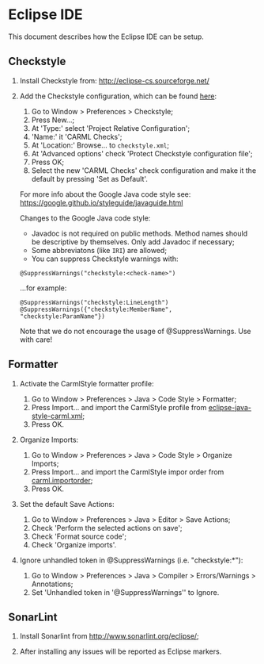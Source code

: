 # Eclipse IDE

This document describes how the Eclipse IDE can be setup.

## Checkstyle

1. Install Checkstyle from: http://eclipse-cs.sourceforge.net/

1. Add the Checkstyle configuration, which can be found [here](../checkstyle.xml):
   1. Go to Window > Preferences > Checkstyle;
   1. Press New...;
   1. At 'Type:' select 'Project Relative Configuration';
   1. 'Name:' it 'CARML Checks';
   1. At 'Location:' Browse... to `checkstyle.xml`;
   1. At 'Advanced options' check 'Protect Checkstyle configuration file';
   1. Press OK;
   1. Select the new 'CARML Checks' check configuration and make it the default by pressing 'Set as Default'.

   For more info about the Google Java code style see:
   https://google.github.io/styleguide/javaguide.html

   Changes to the Google Java code style:
   * Javadoc is not required on public methods. Method names should be descriptive by themselves. Only add Javadoc if necessary;
   * Some abbreviatons (like `IRI`) are allowed;
   * You can suppress Checkstyle warnings with:

    ```
    @SuppressWarnings("checkstyle:<check-name>")
    ```

    ...for example:

    ```
    @SuppressWarnings("checkstyle:LineLength")
    @SuppressWarnings({"checkstyle:MemberName", "checkstyle:ParamName"})
    ```
    Note that we do not encourage the usage of @SuppressWarnings. Use with care!

## Formatter

1. Activate the CarmlStyle formatter profile:
   1. Go to Window > Preferences > Java > Code Style > Formatter;
   1. Press Import... and import the CarmlStyle profile from [eclipse-java-style-carml.xml](eclipse-java-style-carml.xml);
   1. Press OK.

1. Organize Imports:
   1. Go to Window > Preferences > Java > Code Style > Organize Imports;
   1. Press Import... and import the CarmlStyle impor order from [carml.importorder](carml.importorder);
   1. Press OK.

1. Set the default Save Actions:
   1. Go to Window > Preferences > Java > Editor > Save Actions;
   1. Check 'Perform the selected actions on save';
   1. Check 'Format source code';
   1. Check 'Organize imports'.

1. Ignore unhandled token in @SuppressWarnings (i.e. "checkstyle:*"):
   1. Go to Window > Preferences > Java > Compiler > Errors/Warnings > Annotations;
   1. Set 'Unhandled token in '@SuppressWarnings'' to Ignore.

## SonarLint

1. Install Sonarlint from http://www.sonarlint.org/eclipse/;

1. After installing any issues will be reported as Eclipse markers.
